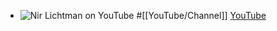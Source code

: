 - ![Nir Lichtman on YouTube](https://yt3.googleusercontent.com/e0t2rlVON9QNsHzRNg3-kCeTInOhbFd8xlnjHnCxNqiyxmgMVtUH8TNzB9MCcBwKSLh9ccH7QP4=w2120-fcrop64=1,00005a57ffffa5a8-k-c0xffffffff-no-nd-rj)
  #[[YouTube/Channel]]
  [YouTube](https://www.youtube.com/@nirlichtman)